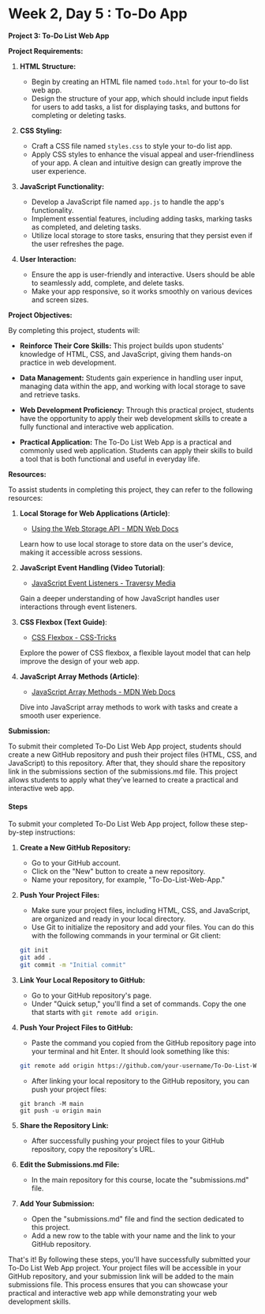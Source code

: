 # Week 2, Day 5 : To-Do App

**Project 3: To-Do List Web App**

**Project Requirements:**

1. **HTML Structure:**
   - Begin by creating an HTML file named `todo.html` for your to-do list web app.
   - Design the structure of your app, which should include input fields for users to add tasks, a list for displaying tasks, and buttons for completing or deleting tasks.

2. **CSS Styling:**
   - Craft a CSS file named `styles.css` to style your to-do list app.
   - Apply CSS styles to enhance the visual appeal and user-friendliness of your app. A clean and intuitive design can greatly improve the user experience.

3. **JavaScript Functionality:**
   - Develop a JavaScript file named `app.js` to handle the app's functionality.
   - Implement essential features, including adding tasks, marking tasks as completed, and deleting tasks.
   - Utilize local storage to store tasks, ensuring that they persist even if the user refreshes the page.

4. **User Interaction:**
   - Ensure the app is user-friendly and interactive. Users should be able to seamlessly add, complete, and delete tasks.
   - Make your app responsive, so it works smoothly on various devices and screen sizes.

**Project Objectives:**

By completing this project, students will:

- **Reinforce Their Core Skills:** This project builds upon students' knowledge of HTML, CSS, and JavaScript, giving them hands-on practice in web development.

- **Data Management:** Students gain experience in handling user input, managing data within the app, and working with local storage to save and retrieve tasks.

- **Web Development Proficiency:** Through this practical project, students have the opportunity to apply their web development skills to create a fully functional and interactive web application.

- **Practical Application:** The To-Do List Web App is a practical and commonly used web application. Students can apply their skills to build a tool that is both functional and useful in everyday life.

**Resources:**

To assist students in completing this project, they can refer to the following resources:

1. **Local Storage for Web Applications (Article)**:
   - [Using the Web Storage API - MDN Web Docs](https://developer.mozilla.org/en-US/docs/Web/API/Web_Storage_API)
   
   Learn how to use local storage to store data on the user's device, making it accessible across sessions.

2. **JavaScript Event Handling (Video Tutorial)**:
   - [JavaScript Event Listeners - Traversy Media](https://www.youtube.com/watch?v=tqFdZVpsHpE)

   Gain a deeper understanding of how JavaScript handles user interactions through event listeners.

3. **CSS Flexbox (Text Guide)**:
   - [CSS Flexbox - CSS-Tricks](https://css-tricks.com/snippets/css/a-guide-to-flexbox/)

   Explore the power of CSS flexbox, a flexible layout model that can help improve the design of your web app.

4. **JavaScript Array Methods (Article)**:
   - [JavaScript Array Methods - MDN Web Docs](https://developer.mozilla.org/en-US/docs/Web/JavaScript/Reference/Global_Objects/Array)

   Dive into JavaScript array methods to work with tasks and create a smooth user experience.

**Submission:**

To submit their completed To-Do List Web App project, students should create a new GitHub repository and push their project files (HTML, CSS, and JavaScript) to this repository. After that, they should share the repository link in the submissions section of the submissions.md file. This project allows students to apply what they've learned to create a practical and interactive web app.

#### Steps

To submit your completed To-Do List Web App project, follow these step-by-step instructions:

1. **Create a New GitHub Repository:**
   - Go to your GitHub account.
   - Click on the "New" button to create a new repository.
   - Name your repository, for example, "To-Do-List-Web-App."

2. **Push Your Project Files:**
   - Make sure your project files, including HTML, CSS, and JavaScript, are organized and ready in your local directory.
   - Use Git to initialize the repository and add your files. You can do this with the following commands in your terminal or Git client:

   ```bash
   git init
   git add .
   git commit -m "Initial commit"
   ```

3. **Link Your Local Repository to GitHub:**
   - Go to your GitHub repository's page.
   - Under "Quick setup," you'll find a set of commands. Copy the one that starts with `git remote add origin`.

4. **Push Your Project Files to GitHub:**
   - Paste the command you copied from the GitHub repository page into your terminal and hit Enter. It should look something like this:

   ```bash
   git remote add origin https://github.com/your-username/To-Do-List-Web-App.git
   ```

   - After linking your local repository to the GitHub repository, you can push your project files:

   ```
   git branch -M main
   git push -u origin main
   ```

5. **Share the Repository Link:**
   - After successfully pushing your project files to your GitHub repository, copy the repository's URL.

6. **Edit the Submissions.md File:**
   - In the main repository for this course, locate the "submissions.md" file.

7. **Add Your Submission:**
   - Open the "submissions.md" file and find the section dedicated to this project.
   - Add a new row to the table with your name and the link to your GitHub repository.

That's it! By following these steps, you'll have successfully submitted your To-Do List Web App project. Your project files will be accessible in your GitHub repository, and your submission link will be added to the main submissions file. This process ensures that you can showcase your practical and interactive web app while demonstrating your web development skills.